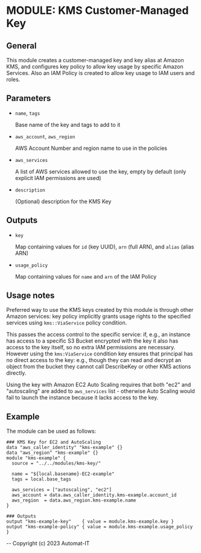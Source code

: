 # MODULE: KMS Customer-Managed Key

## General

This module creates a customer-managed key and key alias at Amazon KMS,
and configures key policy to allow key usage by specific Amazon
Services. Also an IAM Policy is created to allow key usage to IAM users
and roles.

## Parameters

* `name`, `tags`

	Base name of the key and tags to add to it

* `aws_account`, `aws_region`

	AWS Account Number and region name to use in the policies

* `aws_services`

	A list of AWS services allowed to use the key, empty by default
    (only explicit IAM permissions are used)

* `description`

	(Optional) description for the KMS Key

## Outputs

* `key`

	Map containing values for `id` (key UUID), `arn` (full ARN), and
    `alias` (alias ARN)

* `usage_policy`

	Map containing values for `name` and `arn` of the IAM Policy

## Usage notes

Preferred way to use the KMS keys created by this module is through
other Amazon services: key policy implicitly grants usage rights to the
specified services using `kms::ViaService` policy condition.

This passes the access control to the specific service: if, e.g., an
instance has access to a specific S3 Bucket encrypted with the key it
also has access to the key itself, so no extra IAM permissions are
necessary. However using the `kms:ViaService` condition key ensures that
principal has no direct access to the key: e.g., though they can read
and decrypt an object from the bucket they cannot call DescribeKey or
other KMS actions directly.

Using the key with Amazon EC2 Auto Scaling requires that both \"ec2\"
and \"autoscaling\" are added to `aws_services` list - otherwise Auto
Scaling would fail to launch the instance because it lacks access to the
key.

## Example

The module can be used as follows:

```
### KMS Key for EC2 and AutoScaling
data "aws_caller_identity" "kms-example" {}
data "aws_region" "kms-example" {}
module "kms-example" {
  source = "../../modules/kms-key/"

  name = "${local.basename}-EC2-example"
  tags = local.base_tags

  aws_services = ["autoscaling", "ec2"]
  aws_account = data.aws_caller_identity.kms-example.account_id
  aws_region  = data.aws_region.kms-example.name
}

### Outputs
output "kms-example-key"    { value = module.kms-example.key }
output "kms-example-policy" { value = module.kms-example.usage_policy }
```

--
Copyright (c) 2023 Automat-IT
